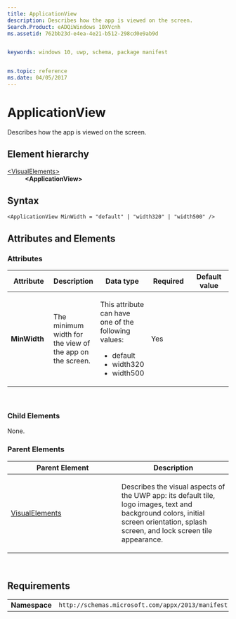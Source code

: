 ```yaml
---
title: ApplicationView
description: Describes how the app is viewed on the screen.
Search.Product: eADQiWindows 10XVcnh
ms.assetid: 762bb23d-e4ea-4e21-b512-298cd0e9ab9d


keywords: windows 10, uwp, schema, package manifest


ms.topic: reference
ms.date: 04/05/2017
---
```


# ApplicationView

Describes how the app is viewed on the screen.

## Element hierarchy

<dl>
<dt><a href="element-visualelements.md">&lt;VisualElements&gt;</a></dt>
<dd><b>&lt;ApplicationView&gt;</b></dd>
</dl>

## Syntax

``` syntax
<ApplicationView MinWidth = "default" | "width320" | "width500" />
```

## Attributes and Elements


### Attributes

<table>
<colgroup>
<col width="20%" />
<col width="20%" />
<col width="20%" />
<col width="20%" />
<col width="20%" />
</colgroup>
<thead>
<tr class="header">
<th>Attribute</th>
<th>Description</th>
<th>Data type</th>
<th>Required</th>
<th>Default value</th>
</tr>
</thead>
<tbody>
<tr class="odd">
<td><strong>MinWidth</strong></td>
<td><p>The minimum width for the view of the app on the screen.</p></td>
<td><p>This attribute can have one of the following values:</p>
<ul>
<li>default</li>
<li>width320</li>
<li>width500</li>
</ul></td>
<td>Yes</td>
<td></td>
</tr>
</tbody>
</table>

 

### Child Elements

None.

### Parent Elements

<table>
<colgroup>
<col width="50%" />
<col width="50%" />
</colgroup>
<thead>
<tr class="header">
<th>Parent Element</th>
<th>Description</th>
</tr>
</thead>
<tbody>
<tr class="odd">
<td><a href="element-visualelements.md">VisualElements</a> </td>
<td><p>Describes the visual aspects of the UWP app: its default tile, logo images, text and background colors, initial screen orientation, splash screen, and lock screen tile appearance.</p></td>
</tr>
</tbody>
</table>

 

## Requirements

|               |                                                             |
|---------------|-------------------------------------------------------------|
| **Namespace** | `http://schemas.microsoft.com/appx/2013/manifest` |

 

 



